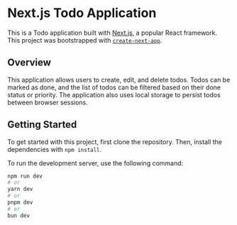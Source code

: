 # Next.js Todo Application

This is a Todo application built with [Next.js](https://nextjs.org/), a popular React framework. This project was bootstrapped with [`create-next-app`](https://github.com/vercel/next.js/tree/canary/packages/create-next-app).

## Overview

This application allows users to create, edit, and delete todos. Todos can be marked as done, and the list of todos can be filtered based on their done status or priority. The application also uses local storage to persist todos between browser sessions.

## Getting Started

To get started with this project, first clone the repository. Then, install the dependencies with `npm install`.

To run the development server, use the following command:

```bash
npm run dev
# or
yarn dev
# or
pnpm dev
# or
bun dev